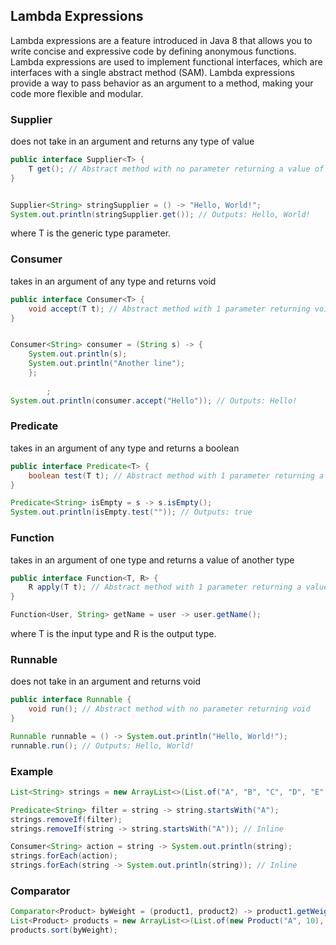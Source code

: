 ## Lambda Expressions
Lambda expressions are a feature introduced in Java 8 that allows you to write concise and expressive code by defining anonymous functions. Lambda expressions are used to implement functional interfaces, which are interfaces with a single abstract method (SAM). Lambda expressions provide a way to pass behavior as an argument to a method, making your code more flexible and modular.

### Supplier
does not take in an argument and returns any type of value
```java
public interface Supplier<T> {
    T get(); // Abstract method with no parameter returning a value of generic type
}


Supplier<String> stringSupplier = () -> "Hello, World!";
System.out.println(stringSupplier.get()); // Outputs: Hello, World!
```
where T is the generic type parameter.

### Consumer
takes in an argument of any type and returns void
```java
public interface Consumer<T> {
    void accept(T t); // Abstract method with 1 parameter returning void
}


Consumer<String> consumer = (String s) -> {
    System.out.println(s);
    System.out.println("Another line");
    };
        
        ;
System.out.println(consumer.accept("Hello")); // Outputs: Hello!
```
### Predicate
takes in an argument of any type and returns a boolean
```java
public interface Predicate<T> {
    boolean test(T t); // Abstract method with 1 parameter returning a boolean
}

Predicate<String> isEmpty = s -> s.isEmpty();
System.out.println(isEmpty.test("")); // Outputs: true
```

### Function
takes in an argument of one type and returns a value of another type
```java
public interface Function<T, R> {
    R apply(T t); // Abstract method with 1 parameter returning a value of generic type
}

Function<User, String> getName = user -> user.getName();
```

where T is the input type and R is the output type.

### Runnable
does not take in an argument and returns void
```java
public interface Runnable {
    void run(); // Abstract method with no parameter returning void
}

Runnable runnable = () -> System.out.println("Hello, World!");
runnable.run(); // Outputs: Hello, World!
``` 

### Example
```java
List<String> strings = new ArrayList<>(List.of("A", "B", "C", "D", "E"));

Predicate<String> filter = string -> string.startsWith("A");
strings.removeIf(filter);
strings.removeIf(string -> string.startsWith("A")); // Inline

Consumer<String> action = string -> System.out.println(string);
strings.forEach(action);
strings.forEach(string -> System.out.println(string)); // Inline

```

### Comparator
```java 
Comparator<Product> byWeight = (product1, product2) -> product1.getWeight() - product2.getWeight();
List<Product> products = new ArrayList<>(List.of(new Product("A", 10), new Product("B", 20), new Product("C", 30)));
products.sort(byWeight);
```